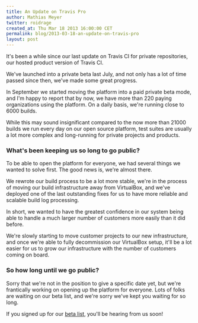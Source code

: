 ```yaml
---
title: An Update on Travis Pro
author: Mathias Meyer
twitter: roidrage
created_at: Thu Mar 18 2013 16:00:00 CET
permalink: blog/2013-03-18-an-update-on-travis-pro
layout: post
---
```

It's been a while since our last update on Travis CI for private repositories,
our hosted product version of Travis CI.

We've launched into a private beta last July, and not only has a lot of time
passed since then, we've made some great progress.

In September we started moving the platform into a paid private beta mode, and
I'm happy to report that by now, we have more than 220 paying organizations
using the platform. On a daily basis, we're running close to 6000 builds.

While this may sound insignificant compared to the now more than 21000 builds we
run every day on our open source platform, test suites are usually a lot more
complex and long-running for private projects and products.

### What's been keeping us so long to go public?

To be able to open the platform for everyone, we had several things we wanted to
solve first. The good news is, we're almost there.

We rewrote our build process to be a lot more stable, we're in the process of
moving our build infrastructure away from VirtualBox, and we've deployed one of
the last outstanding fixes for us to have more reliable and scalable build log
processing.

In short, we wanted to have the greatest confidence in our system being able to
handle a much larger number of customers more easily than it did before.

We're slowly starting to move customer projects to our new infrastructure, and
once we're able to fully decommission our VirtualBox setup, it'll be a lot
easier for us to grow our infrastructure with the number of customers coming on
board.

### So how long until we go public?

Sorry that we're not in the position to give a specific date yet, but we're
frantically working on opening up the platform for everyone. Lots of folks are
waiting on our beta list, and we're sorry we've kept you waiting for so long.

If you signed up for our [beta list](http://travis-ci.com), you'll be hearing
from us soon!
